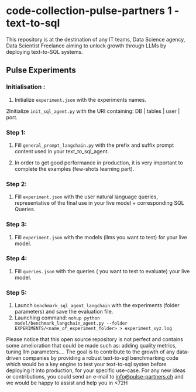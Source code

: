 # code-collection-pulse-partners 1 - text-to-sql

This repository is at the destination of any IT teams, Data Science agency, Data Scientist Freelance aiming to unlock growth through LLMs by deploying text-to-SQL systems.

## Pulse Experiments

### Initialisation :

1. Initialize ```experiment.json``` with the experiments names.

2Initialize ```init_sql_agent.py``` with the URI containing: DB | tables | user | port.


### Step 1:

1. Fill ```general_prompt_langchain.py``` with the prefix and suffix prompt content used in your text_to_sql_agent.

2. In order to get good performance in production, it is very important to complete the examples (few-shots learning part).

### Step 2:

1. Fill ```experiment.json``` with the user natural language queries, representative of the final use in your live model + corresponding SQL Queries.

### Step 3:

1. Fill ```experiment.json``` with the models (llms you want to test) for your live model.

### Step 4:

1. Fill ```queries.json``` with the queries ( you want to test to evaluate) your live model.

### Step 5:

1. Launch ```benchmark_sql_agent_langchain``` with the experiments (folder parameters) and save the evaluation file.
2. Launching command: ```nohup python model/benchmark_langchain_agent.py --folder EXPERIMENTS/<name_of_experiment_folder> > experiment_xyz.log```

Please notice that this open source repository is not perfect and contains some amelioration that could be made such as: adding quality metrics, tuning llm parameters....
The goal is to contribute to the growth of any data-driven companies by providing a robust text-to-sql benchmarking code which would be a key engine to test your text-to-sql systen before deploying it into production, for your specific use-case.
For any new ideas or contributions, you could send an e-mail to info@pulse-partners.ch and we would be happy to assist and help you in <72H